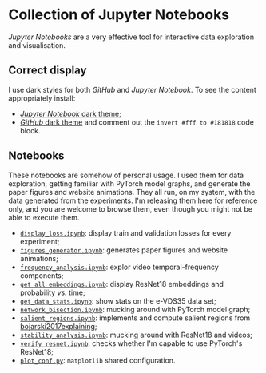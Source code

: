 # Collection of Jupyter Notebooks

*Jupyter Notebooks* are a very effective tool for interactive data exploration and visualisation.

## Correct display

I use dark styles for both *GitHub* and *Jupyter Notebook*.
To see the content appropriately install:

 - [*Jupyter Notebook* dark theme](https://userstyles.org/styles/98208/jupyter-notebook-dark-originally-from-ipython);
 - [*GitHub* dark theme](https://userstyles.org/styles/37035/github-dark) and comment out the `invert #fff to #181818` code block.

## Notebooks

These notebooks are somehow of personal usage.
I used them for data exploration, getting familiar with PyTorch model graphs, and generate the paper figures and website animations.
They all run, on my system, with the data generated from the experiments.
I'm releasing them here for reference only, and you are welcome to browse them, even though you might not be able to execute them.

 - [`display_loss.ipynb`](display_loss.ipynb): display train and validation losses for every experiment;
 - [`figures_generator.ipynb`](figures_generator.ipynb): generates paper figures and website animations;
 - [`frequency_analysis.ipynb`](frequency_analysis.ipynb): explor video temporal-frequency components;
 - [`get_all_embeddings.ipynb`](get_all_embeddings.ipynb): display ResNet18 embeddings and probability *vs.* time;
 - [`get_data_stats.ipynb`](get_data_stats.ipynb): show stats on the e-VDS35 data set;
 - [`network_bisection.ipynb`](network_bisection.ipynb): mucking around with PyTorch model graph;
 - [`salient_regions.ipynb`](salient_regions.ipynb): implements and compute salient regions from [bojarski2017explaining](https://arxiv.org/abs/1704.07911);
 - [`stability_analysis.ipynb`](stability_analysis.ipynb): mucking around with ResNet18 and videos;
 - [`verify_resnet.ipynb`](verify_resnet.ipynb): checks whether I'm capable to use PyTorch's ResNet18;
 - [`plot_conf.py`](plot_conf.py): `matplotlib` shared configuration.
